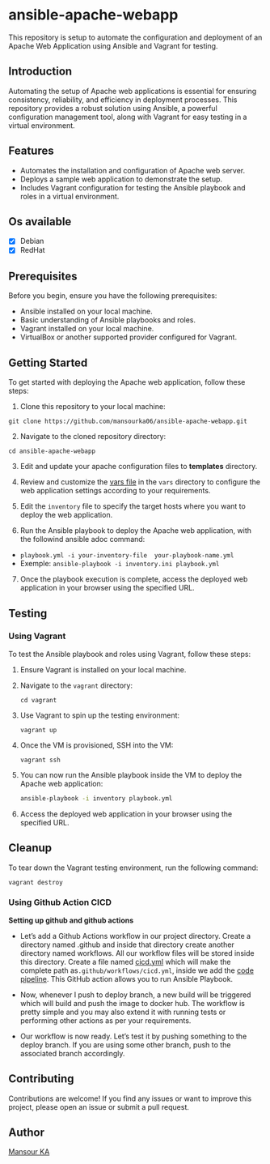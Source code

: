 # ansible-apache-webapp

This repository is setup to automate the configuration and deployment of an Apache Web Application using Ansible and Vagrant for testing.

## Introduction

Automating the setup of Apache web applications is essential for ensuring consistency, reliability, and efficiency in deployment processes. This repository provides a robust solution using Ansible, a powerful configuration management tool, along with Vagrant for easy testing in a virtual environment.

## Features

- Automates the installation and configuration of Apache web server.
- Deploys a sample web application to demonstrate the setup.
- Includes Vagrant configuration for testing the Ansible playbook and roles in a virtual environment.
  
## Os available

- [x] Debian
- [x] RedHat

## Prerequisites

Before you begin, ensure you have the following prerequisites:

- Ansible installed on your local machine.
- Basic understanding of Ansible playbooks and roles.
- Vagrant installed on your local machine.
- VirtualBox or another supported provider configured for Vagrant.

## Getting Started

To get started with deploying the Apache web application, follow these steps:

1. Clone this repository to your local machine:
```
git clone https://github.com/mansourka06/ansible-apache-webapp.git
```
2. Navigate to the cloned repository directory:

```
cd ansible-apache-webapp
``` 
   
3. Edit and update your apache configuration files to **templates** directory.

4. Review and customize the [vars file](../roles/apache-webapp/vars/main.yml) in the `vars` directory to configure the web application settings according to your requirements.

5. Edit the `inventory` file to specify the target hosts where you want to deploy the web application.

6. Run the Ansible playbook to deploy the Apache web application, with the followind ansible adoc command:
   
- `playbook.yml -i your-inventory-file  your-playbook-name.yml`
- Exemple:  `ansible-playbook -i inventory.ini playbook.yml`

7. Once the playbook execution is complete, access the deployed web application in your browser using the specified URL.

## Testing

### Using Vagrant

To test the Ansible playbook and roles using Vagrant, follow these steps:

1. Ensure Vagrant is installed on your local machine.

2. Navigate to the `vagrant` directory:

    ```
    cd vagrant
    ```

3. Use Vagrant to spin up the testing environment:

    ```
    vagrant up
    ```

4. Once the VM is provisioned, SSH into the VM:

    ```
    vagrant ssh
    ```

5. You can now run the Ansible playbook inside the VM to deploy the Apache web application:

    ```bash
    ansible-playbook -i inventory playbook.yml
    ```

6. Access the deployed web application in your browser using the specified URL.

## Cleanup

To tear down the Vagrant testing environment, run the following command:

```
vagrant destroy
```

### Using Github Action CICD

**Setting up github and github actions**
- Let’s add a Github Actions workflow in our project directory. Create a directory named .github and inside that directory create another directory named workflows. All our workflow files will be stored inside this directory. Create a file named [cicd.yml](.github/workflows/cicd.yml) which will make the complete path as`.github/workflows/cicd.yml`, inside we add the [code pipeline](.github/workflows/cicd.yml). This GitHub action allows you to run Ansible Playbook.

- Now, whenever I push to deploy branch, a new build will be triggered which will build and push the image to docker hub. The workflow is pretty simple and you may also extend it with running tests or performing other actions as per your requirements.

- Our workflow is now ready. Let’s test it by pushing something to the deploy branch. If you are using some other branch, push to the associated branch accordingly.

## Contributing
Contributions are welcome! If you find any issues or want to improve this project, please open an issue or submit a pull request.

## Author
[Mansour KA](https://github.com/mansourka06)
